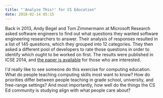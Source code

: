 ```yaml
---
title: "'Analyze This!' for CS Education"
date: 2018-02-14 05:15
---
```


Back in 2013,
Andy Begel and Tom Zimmermann at Microsoft Research asked software engineers
to find out what questions they wanted software engineering researchers to answer.
Their analysis of responses resulted in a list of 145 questions,
which they grouped into 12 categories.
They then asked a different pool of developers to rate those questions
in order to identify which ought to be worked on first.
The results were published in ICSE 2014,
and [the paper is available](https://www.microsoft.com/en-us/research/publication/analyze-this-145-questions-for-data-scientists-in-software-engineering/)
for those who are interested.

I'd really like to see someone do this exercise for computing education.
What do people teaching computing skills most want to know?
How do priorities differ between people teaching in grade school, university, and free-range settings?
And most importantly,
how well do the things the CS Ed community is studying
align with what people care about?

